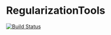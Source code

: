 # RegularizationTools

[![Build Status](https://github.com/mdeptters/RegularizationTools.jl/workflows/CI/badge.svg)](https://github.com/mdeptters/RegularizationTools.jl/actions)
